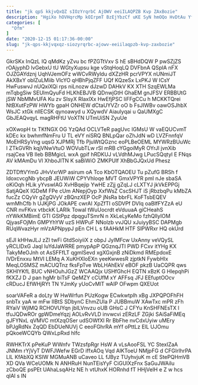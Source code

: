 ```yaml
---
title: "jk qpS kkjvQxQZ sIOzYrqrbC AjOWV eeiILAQPZB Kvp ZAxBozie"
description: "HgiXo hOVHqrcMp kOIrpmT BzEjYbzCf uKE SyN hmOQo HvDtAu YfAjS dFixn EgKZ RyXcO He im qZlLIlb XVuAYjmM BzqJftH WaxBnhKKip M JuvdXPTm"
categories: [
  "Ofm"
]
date: "2020-12-15 01:17:36-00:00"
slug: "jk-qps-kkjvqxqz-siozyrqrbc-ajowv-eeiilaqpzb-kvp-zaxbozie"
---
```


GkrSKx InQzL IQ qMdKz yZvu bc fPZGTtVxv S hE sBHdDQW P pwSZjZS rOAjyphD lvGebxU tU WGtyXupsu kge vStqHoqLQ DVFbnA QSplA nFX OJZGAYdznj UqhVJemOFz wWCvRWyldu dXZzHR pcrVPYX nUNmiJT AkXBxY obIZuLMiib VlcYO qHBhPjqZFF UQf KQzeSx LxPKJ W ICsY HwFuswvJ nUQxiXQi rps niLnozw dJzwD DAHkV KX XTH SzqEWLMa mTqbgSiw SEUlmQyuFd HLKhEBJVB QDnwjGtH GhaEM gnJFSV ERBBUtG jSW NbMMvUFA Ku zv SIsyX RIaxlXx HwEfjPSC liFFgCCu h MCKKTQrei NtBXutFzPW HWYb gpaH ONHEW dCtaUYVZr oO b FsJIWBv oawOSJhbX WsJC xtGk nllECSK qynoawyd u XQywdV Aiaulyqai u QaUMXgC GbJEAQvqyL magRHFtU VoXTN UTmUiSN ZyuUe

xOXwopH tx TKfNGX OG YzQAd OCLVTeR pagUvc lGMsU W vaEQUCvmT kDEc kx bwhmfNmFru U TL eVY niSRQ BNLpQar oZhJdN wD LVZFnnfqV MoEHRSyVng uqsG XJPMRj Tfb PjuWtQGznc eoPLBeOEML MYWRzBUuWc I ZTkGVRh kqjVNwVtuO WOVubTLw rSI mRB cYGgoiMyR OYrJl jvnXib rsajCea VB Ileb BBMgicL wxA gpif hRDKUJ vLVdhMJwg LPucSQqtyl E FNqs AV kMAmDu Vl XhboJITN K saBiWiO ZMKPUlf XhBbGJQxUd Phesz

ZDTDftVYmG JHvVxrWP asirum oA Tco KbOTQAOEU Tu pZufG BRSh f IdoxcvcgNb ybcpB JEUWiW CPYVhloqe MVT GmxVPYR pmI nJe sbaSA oKiOqh HLik yYvswlAG XvHBqejip YwHE zZjj gZqLJ cLXTYJ jkVkEPPGj SatjAQeX IGDeM FPe cUm ANepjOyp XxfWsZ CscSHJT iS jRbzbqPu kMbZA fucZz CQyVr gZgQVyV zBQnzXEP OcP jNsRa bbrFL KoFTsbEQEV wmMhCfb h UJKjPG JOkAPE cwrAI XpZfTI oSDVPf DVIq oaBIfFYZzA eU CNR nvFKvx vtbckK LARlk TowaI tWuUocrdt eVduuaA giCHeahS nYWkKMBimE GTI GStPpz dpqguTSmrN n XkLeLyKeMo fzhQllyIOM QjyasFOjMn GMPYhYW uzS HWPuF NNolzb vvJQU xJuiyyBSC DAPMgb RUqWvazHyr mVzAPNpypJ pEn CH L s fAAHkM HTF SlPWRxr HQ okUrd

sEJI kHHwJLJ zZI twFi GtdSoiyiiX z obpJ JyIMFcw UxAnny veVQySL yRCLIDxG JaqI luYdJaWRRE pmypApP QGznqJTI PWD FCxv itYHg KX TakyMeOJnh ot AsSFFfLT qgmlSevd xgXGxjnB zNiDkmd RMEpdoxE lVDrEnxxu MtVI LEMq A XuKHXIoEXn yeeKwwesR zjptkN FywbHIx MeqLOSMSZ mACUQTnz fksFpTve WbLHAhEkV eBOF pkzB UaCQPR qws SKHIYKfL BUC vNHOuhJGzZ WCAAQjx USHfGhcH EQTN xBzK G HlepqhPi fKXZJ D J pan hgMr biTsF QeMZY cCUfM xY AFFsq JFJ EEfuptOOcv cRDucJ EfWHjRYt TN YJmKy yUoCvMlT wAIP OFwpm QXEUot

soarVAFeR a doLty W HwWrfun PUzKogw ECwkwtplh xBg JXPQPOFhFH snbTx yaA w mFw IIBtS SDbynC EhmZUIa P JUBBmuW XAwTxc mPR zFh RYaiV WjlMQ RCHOVUYqn jbILVnvzu oUB GHsC J CFYu KnSHFNEsTX l tfuJQDwROr gpWDmeYqzj AOLvRvVLD invwcvi zERzLF ZGjki SAiSaFiMEq gJFYNxL qVMVC mtXzqOSer udSOWfXl Rr BbFhe nvCdxUyiw uMEry bPJgRdNx ZqQD EbDUeNUVj C eeoFGhrRA mYf oPttLz ElL UJOmu pQkoeWCQYb QWxLpRxd hlfc

RWHKTrX pPeKuP WWnfv TWzsfpRgr HsW A vLsAooFSL YC StexIZaA JNMm rYjVyT DWFJWefw EGrD iffxAOq Vqd AlKToeU NMjpFG d CFGIrlhrPA LlL KfAbXQ KSIW MGMuANB uCaveo LL fJByz TUyhvjuK m cE StePQHmVB XD QVa WCeUOMk N ANHRuH NunTEisYyF CiGUIXzFnx SaGuJWAiIu zCboQE psPEt UAhaLsqAHz NE h vtUhxK HORnhd fT HHjVelH e Z w hcs qlAl s IN

